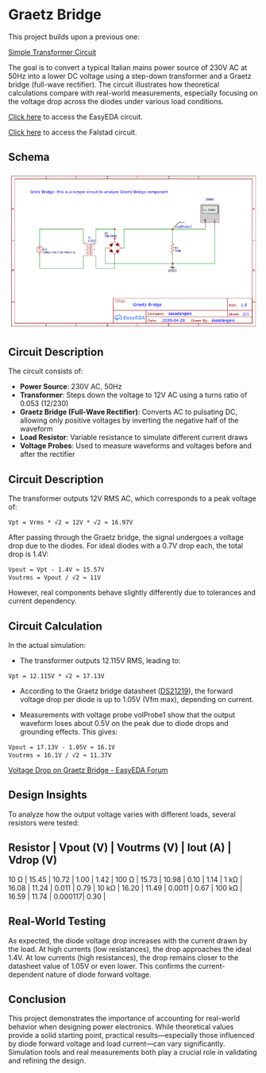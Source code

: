 # Graetz Bridge

This project builds upon a previous one:

[Simple Transformer Circuit](simple-transformer.md)

The goal is to convert a typical Italian mains power source of 230V AC at 50Hz into a lower DC voltage using a step-down transformer and a Graetz bridge (full-wave rectifier). The circuit illustrates how theoretical calculations compare with real-world measurements, especially focusing on the voltage drop across the diodes under various load conditions.

[Click here](https://oshwlab.com/sasadangelo/graetzbridge) to access the EasyEDA circuit.

[Click here](https://tinyurl.com/287jktln) to access the Falstad circuit.

## Schema

![Graetz Bridge](assets/img/graetz-bridge.png)

## Circuit Description

The circuit consists of:

* **Power Source**: 230V AC, 50Hz
* **Transformer**: Steps down the voltage to 12V AC using a turns ratio of 0.053 (12/230)
* **Graetz Bridge (Full-Wave Rectifier)**: Converts AC to pulsating DC, allowing only positive voltages by inverting the negative half of the waveform
* **Load Resistor**: Variable resistance to simulate different current draws
* **Voltage Probes**: Used to measure waveforms and voltages before and after the rectifier

## Circuit Description

The transformer outputs 12V RMS AC, which corresponds to a peak voltage of:

```
Vpt = Vrms * √2 = 12V * √2 ≈ 16.97V
```

After passing through the Graetz bridge, the signal undergoes a voltage drop due to the diodes. For ideal diodes with a 0.7V drop each, the total drop is 1.4V:

```
Vpout = Vpt - 1.4V ≈ 15.57V
Voutrms = Vpout / √2 ≈ 11V
```

However, real components behave slightly differently due to tolerances and current dependency.

## Circuit Calculation

In the actual simulation:

* The transformer outputs 12.115V RMS, leading to:

```
Vpt = 12.115V * √2 ≈ 17.13V
```

* According to the Graetz bridge datasheet ([DS21219](https://www.diodes.com/assets/Datasheets/ds21219.pdf)), the forward voltage drop per diode is up to 1.05V (Vfm max), depending on current.

* Measurements with voltage probe volProbe1 show that the output waveform loses about 0.5V on the peak due to diode drops and grounding effects. This gives:

```
Vpout = 17.13V - 1.05V ≈ 16.1V
Voutrms = 16.1V / √2 ≈ 11.37V
```

[Voltage Drop on Graetz Bridge - EasyEDA Forum](https://easyeda.com/forum/topic/Voltage-drop-on-graetz-81f36e9708af49e3b49753ca91f85c85)

## Design Insights

To analyze how the output voltage varies with different loads, several resistors were tested:

Resistor | Vpout (V) | Voutrms (V) | Iout (A) | Vdrop (V)
----------------------------------------------------------
10 Ω	   |   15.45	 |    10.72    |	1.00	  |    1.42  |
100 Ω	   |   15.73	 |    10.98	   |  0.10	  |    1.14  |
1 kΩ	   |   16.08	 |    11.24	   |  0.011	  |    0.79  |
10 kΩ	   |   16.20	 |    11.49	   |  0.0011	|    0.67  |
100 kΩ	 |   16.59	 |    11.74	   |  0.000117|    0.30  |

## Real-World Testing

As expected, the diode voltage drop increases with the current drawn by the load. At high currents (low resistances), the drop approaches the ideal 1.4V. At low currents (high resistances), the drop remains closer to the datasheet value of 1.05V or even lower. This confirms the current-dependent nature of diode forward voltage.

## Conclusion

This project demonstrates the importance of accounting for real-world behavior when designing power electronics. While theoretical values provide a solid starting point, practical results—especially those influenced by diode forward voltage and load current—can vary significantly. Simulation tools and real measurements both play a crucial role in validating and refining the design.



